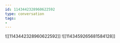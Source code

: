 ```yaml
---
id: 1143442328960622592
type: conversation
tags:
- 
---
```

![[1143442328960622592]]
![[1143459265681584128]]

